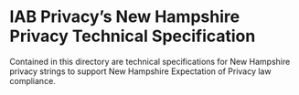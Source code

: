 # IAB Privacy’s New Hampshire Privacy Technical Specification


 
Contained in this directory are technical specifications for New Hampshire privacy strings to support New Hampshire Expectation of Privacy law compliance.
